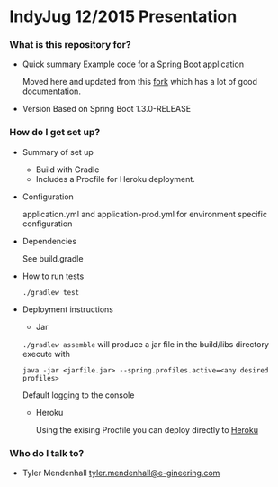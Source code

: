 # IndyJug 12/2015 Presentation #

### What is this repository for? ###

* Quick summary
  Example code for a Spring Boot application

  Moved here and updated from this [fork](https://github.com/tmendenhall/gs-actuator-service)
  which has a lot of good documentation.

* Version
Based on Spring Boot 1.3.0-RELEASE

### How do I get set up? ###

* Summary of set up
    * Build with Gradle
    * Includes a Procfile for Heroku deployment.

* Configuration

    application.yml and application-prod.yml for environment specific configuration
* Dependencies

  See build.gradle
* How to run tests

    ```./gradlew test```

* Deployment instructions

    * Jar

    ```./gradlew assemble``` will produce a jar file in the build/libs directory
    execute with

    ```java -jar <jarfile.jar> --spring.profiles.active=<any desired profiles>```

    Default logging to the console

    * Heroku

       Using the exising Procfile you can deploy directly to [Heroku](https://devcenter.heroku.com/articles/deploying-spring-boot-apps-to-heroku)


### Who do I talk to? ###

* Tyler Mendenhall tyler.mendenhall@e-gineering.com